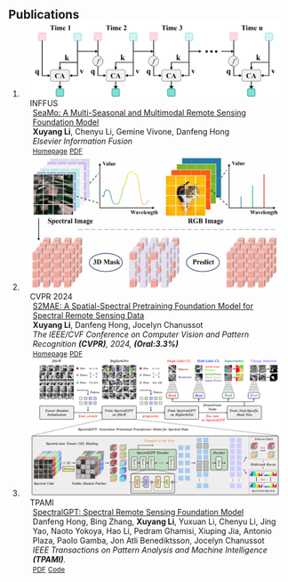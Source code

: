 <h2 id="publications" style="margin: 2px 0px -15px;">Publications</h2>

<div class="publications">
<ol class="bibliography">

<li>
<div class="pub-row">

  <div class="col-sm-3 abbr" style="position: relative;padding-right: 15px;padding-left: 15px;">
    <img src="assets/img/seamo.png" class="teaser img-fluid z-depth-1">
    <abbr class="badge">INFFUS</abbr>
  </div>

  <div class="col-sm-9" style="position: relative;padding-right: 15px;padding-left: 20px;">
    <div class="title"><a href="https://arxiv.org/pdf/2412.19237">SeaMo: A Multi-Seasonal and Multimodal Remote Sensing Foundation Model</a></div>
    <div class="author"><strong>Xuyang Li</strong>,  Chenyu Li, Gemine Vivone, Danfeng Hong</div>
    <div class="periodical"><em>Elsevier Information Fusion</em></div>
    <div class="links">
      <a href="https://www.sciencedirect.com/science/article/pii/S1566253525004075" class="btn btn-sm z-depth-0" role="button" target="_blank" style="font-size:12px;">Homepage</a>
      <a href="https://arxiv.org/abs/2412.19237#:~:text=Therefore%2C%20in%20this%20work%2C%20we%20propose%20SeaMo%2C%20a,multi-seasonal%20and%20multimodal%20information%20in%20the%20RS%20field." class="btn btn-sm z-depth-0" role="button" target="_blank" style="font-size:12px;">PDF</a>
    </div>
  </div>
</div>
</li>

<li>
<div class="pub-row">

  <div class="col-sm-3 abbr" style="position: relative;padding-right: 15px;padding-left: 15px;">
    <img src="assets/img/S2MAE.png" class="teaser img-fluid z-depth-1">
    <abbr class="badge">CVPR 2024</abbr>
  </div>

  <div class="col-sm-9" style="position: relative;padding-right: 15px;padding-left: 20px;">
    <div class="title"><a href="https://cvpr.thecvf.com/Conferences/2024/AcceptedPapers">S2MAE: A Spatial-Spectral Pretraining Foundation Model for Spectral Remote Sensing Data</a></div>
    <div class="author"><strong>Xuyang Li</strong>, Danfeng Hong, Jocelyn Chanussot</div>
    <div class="periodical"><em>The IEEE/CVF Conference on Computer Vision and Pattern Recognition <strong>(CVPR)</strong>, 2024, <strong>(Oral:3.3%)</strong></em></div>
    <div class="links">
    <a href="https://cvpr.thecvf.com/virtual/2024/poster/29390" class="btn btn-sm z-depth-0" role="button" target="_blank" style="font-size:12px;">Homepage</a>
      <a href="https://openaccess.thecvf.com/content/CVPR2024/papers/Li_S2MAE_A_Spatial-Spectral_Pretraining_Foundation_Model_for_Spectral_Remote_Sensing_CVPR_2024_paper.pdf" class="btn btn-sm z-depth-0" role="button" target="_blank" style="font-size:12px;">PDF</a>
    </div>
  </div>
</div>
</li>


<li>
<div class="pub-row">

  <div class="col-sm-3 abbr" style="position: relative;padding-right: 15px;padding-left: 15px;">
    <img src="assets/img/workflow-spectralGPT.jpg" class="teaser img-fluid z-depth-1">
    <abbr class="badge">TPAMI</abbr>
  </div>

  <div class="col-sm-9" style="position: relative;padding-right: 15px;padding-left: 20px;">
    <div class="title"><a href="https://arxiv.org/pdf/2311.07113.pdf">SpectralGPT: Spectral Remote Sensing Foundation Model</a></div>
    <div class="author">Danfeng Hong, Bing Zhang, <strong>Xuyang Li</strong>, Yuxuan Li, Chenyu Li, Jing Yao, Naoto Yokoya, Hao Li, Pedram Ghamisi, Xiuping Jia, Antonio Plaza, Paolo Gamba, Jon Atli Benediktsson, Jocelyn Chanussot</div>
    <div class="periodical"><em>IEEE Transactions on Pattern Analysis and Machine Intelligence <strong>(TPAMI)</strong>.</em></div>
    <div class="links">
    <a href="https://arxiv.org/pdf/2311.07113.pdf" class="btn btn-sm z-depth-0" role="button" target="_blank" style="font-size:12px;">PDF</a>
      <a href="https://github.com/danfenghong/IEEE_TPAMI_SpectralGPT" class="btn btn-sm z-depth-0" role="button" target="_blank" style="font-size:12px;">Code</a>
    </div>
  </div>
</div>
</li>

  
<br>

</ol>
</div>
